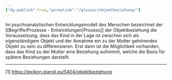 ```yaml
---
{"dg-publish":true,"permalink":"/glossar/objektbeziehung/"}
---
```

 

Im psychoanalytischen Entwicklungsmodell des Menschen bezeichnet der [[Begriffe/Prozesse - Entwicklungen\|Prozess]] der Objektbeziehung die Voraussetzung, dass das Kind in der Lage ist zwischen sich als eigenständigem Objekt und der Annahme ein zu der Mutter gehörendes Objekt zu sein zu differenzieren. Erst dann ist die Möglichkeit vorhanden, dass das Kind zu der Mutter eine Beziehung aufnimmt, welche die Basis für spätere Beziehungen darstellt.



---
[1] https://lexikon.stangl.eu/5404/objektbeziehung